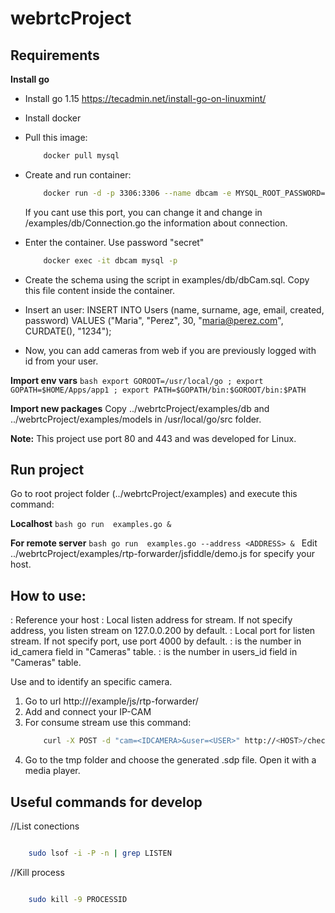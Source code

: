 # webrtcProject

## Requirements
**Install go**
- Install go 1.15 https://tecadmin.net/install-go-on-linuxmint/
- Install docker
- Pull this image:
    ```bash
        docker pull mysql
    ```
- Create and run container: 
    ```bash
        docker run -d -p 3306:3306 --name dbcam -e MYSQL_ROOT_PASSWORD=secret mysql
    ```
	If you cant use this port, you can change it and change in /examples/db/Connection.go the information about connection.

- Enter the container. Use password "secret"
    ```bash
        docker exec -it dbcam mysql -p
    ```

- Create the schema using the script in examples/db/dbCam.sql. Copy this file content inside the container.

- Insert an user:
    INSERT INTO Users (name, surname, age, email, created, password) VALUES ("Maria", "Perez", 30, "maria@perez.com", CURDATE(), "1234");

- Now, you can add cameras from web if you are previously logged with id from your user.


**Import env vars**
    ```bash
        export GOROOT=/usr/local/go ; export GOPATH=$HOME/Apps/app1 ; export PATH=$GOPATH/bin:$GOROOT/bin:$PATH
    ```

**Import new packages**
    Copy ../webrtcProject/examples/db and ../webrtcProject/examples/models in /usr/local/go/src folder.

**Note:** This project use port 80 and 443 and was developed for Linux. 


## Run project
 Go to root project folder (../webrtcProject/examples) and execute this command:

**Localhost**
    ```bash
        go run  examples.go &
    ```

**For remote server**
    ```bash
        go run  examples.go --address <ADDRESS> &
    ```
    Edit ../webrtcProject/examples/rtp-forwarder/jsfiddle/demo.js for specify your host.


## How to use:

<HOST>: Reference your host
<ADDRES>: Local listen address for stream. If not specify address, you listen stream on 127.0.0.200 by default.
<PORT>: Local port for listen stream. If not specify port, use port 4000 by default.
<IDCAMERA>: is the number in id_camera field in "Cameras" table. 
<USER>: is the number in users_id field in "Cameras" table.

Use <IDCAMERA> and <USER> to identify an specific camera.


1. Go to url http://<HOST>/example/js/rtp-forwarder/
2. Add and connect your IP-CAM
3. For consume stream use this command:
    ```bash
        curl -X POST -d "cam=<IDCAMERA>&user=<USER>" http://<HOST>/checkstream | .<PATH_TO>/rtp-forwarder --address <ADDRESS> --port <PORT> --host <HOST> --idCam "<IDCAMERA>" --idUser "<USER>"
    ```
4. Go to the tmp folder and choose the generated .sdp file. Open it with a media player.


## Useful commands for develop

//List conections
```bash

    sudo lsof -i -P -n | grep LISTEN
```

//Kill process
```bash

    sudo kill -9 PROCESSID
```

